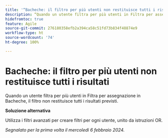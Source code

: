 ```yaml
---
title: '“Bacheche: il filtro per più utenti non restituisce tutti i risultati”'
description: “Quando un utente filtra per più utenti in Filtra per assegnazione in Bacheche, il filtro non restituisce tutti i risultati previsti.”
hidefromtoc: true
feature: Agile
source-git-commit: 276180358efb2a394ca58c51fd73b834f48874e9
workflow-type: ht
source-wordcount: '74'
ht-degree: 100%

---
```



# Bacheche: il filtro per più utenti non restituisce tutti i risultati

Quando un utente filtra per più utenti in Filtra per assegnazione in Bacheche, il filtro non restituisce tutti i risultati previsti.

**Soluzione alternativa**

Utilizza i filtri avanzati per creare filtri per ogni utente, unito da istruzioni OR.

_Segnalato per la prima volta il mercoledì 6 febbraio 2024._
